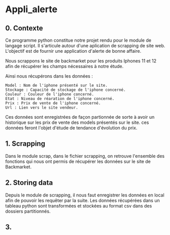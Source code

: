 # Appli_alerte

## 0. Contexte

Ce programme python constitue notre projet rendu pour le module de langage script.
Il s'articule autour d'une aplication de scrapping de site web. L'objectif est de
fournir une application d'alerte de bonne affaire. 

Nous scrappons le site de backmarket pour les produits Iphones 11 et 12
afin de récupérer les champs nécessaires à notre étude.

Ainsi nous récupérons dans les données :
    
    Model : Nom de l'iphone présenté sur le site.
    Stockage : Capacité de stockage de l'iphone concerné.
    Couleur : Couleur de l'iphone concerné.
    Etat : Niveau de réaration de l'iphone concerné.
    Prix : Prix de vente de l'iphone concerné.
    Url : Lien vers le site vendeur.

Ces données sont enregistrées de façon partionnée de sorte à avoir 
un historique sur les prix de vente des models présentés sur le site.
ces données feront l'objet d'étude de tendance d'évolution du prix.

## 1. Scrapping

Dans le module scrap, dans le fichier scrapping, on retrouve l'ensemble des 
fonctions qui nous ont permis de récupérer les données sur le site de 
Backmarket.

## 2. Storing data

Depuis le module de scrapping, il nous faut enregistrer les 
données en local afin de pouvoir les requêter par la suite.
Les données récupérées dans un tableau python sont transformées et 
stockées au format csv dans des dossiers partitionnés.

## 3. 


